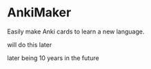 # AnkiMaker
Easily make Anki cards to learn a new language.

will do this later

later being 10 years in the future
